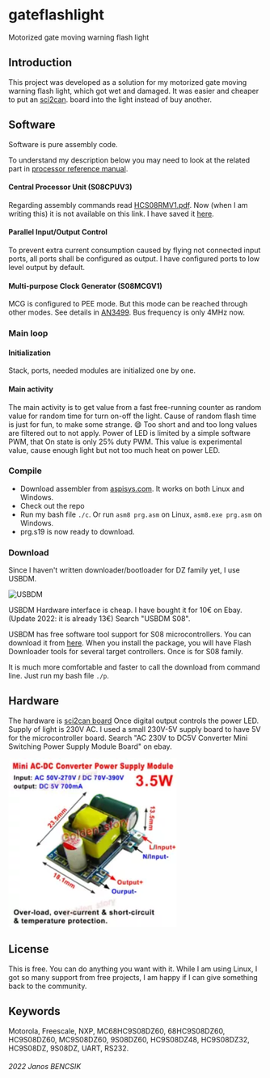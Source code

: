 # gateflashlight

Motorized gate moving warning flash light

## Introduction

This project was developed as a solution for my motorized gate moving warning flash light,
which got wet and damaged. It was easier and cheaper to put an
[sci2can](https://github.com/butyi/sci2can).
board into the light instead of buy another.

## Software

Software is pure assembly code.

To understand my description below you may need to look at the related part in
[processor reference manual](https://www.nxp.com/docs/en/data-sheet/MC9S08DZ60.pdf).

#### Central Processor Unit (S08CPUV3)
 
Regarding assembly commands read
[HCS08RMV1.pdf](https://www.nxp.com/docs/en/reference-manual/HCS08RMV1.pdf).
Now (when I am writing this) it is not available on this link. I have saved it
[here](https://github.com/butyi/sci2can/raw/master/hw/HCS08RMV1.pdf).

#### Parallel Input/Output Control

To prevent extra current consumption caused by flying not connected input ports,
all ports shall be configured as output. I have configured ports to low level
output by default.

#### Multi-purpose Clock Generator (S08MCGV1)

MCG is configured to PEE mode. But this mode can be reached through other modes.
See details in
[AN3499](https://www.nxp.com/docs/en/application-note/AN3499.pdf).
Bus frequency is only 4MHz now.

### Main loop

#### Initialization

Stack, ports, needed modules are initialized one by one.

#### Main activity

The main activity is to get value from a fast free-running counter
as random value for random time for turn on-off the light.
Cause of random flash time is just for fun, to make some strange. :smile:
Too short and and too long values are filtered out to not apply.
Power of LED is limited by a simple software PWM, that On state
is only 25% duty PWM. This value is experimental value, cause
enough light but not too much heat on power LED.

### Compile

- Download assembler from [aspisys.com](http://www.aspisys.com/asm8.htm).
  It works on both Linux and Windows.
- Check out the repo
- Run my bash file `./c`.
  Or run `asm8 prg.asm` on Linux, `asm8.exe prg.asm` on Windows.
- prg.s19 is now ready to download.

### Download

Since I haven't written downloader/bootloader for DZ family yet, I use USBDM.

![USBDM](https://github.com/butyi/sci2can/raw/master/pics/myusbdm.png)

USBDM Hardware interface is cheap. I have bought it for 10€ on Ebay.
(Update 2022: it is already 13€) Search "USBDM S08".

USBDM has free software tool support for S08 microcontrollers.
You can download it from [here](https://sourceforge.net/projects/usbdm/).
When you install the package, you will have Flash Downloader tools for several
target controllers. Once is for S08 family.

It is much more comfortable and faster to call the download from command line.
Just run my bash file `./p`.

## Hardware

The hardware is [sci2can board](https://github.com/butyi/sci2can)
Once digital output controls the power LED.
Supply of light is 230V AC. I used a small 230V-5V supply board to have 5V for
the microcontroller board.
Search "AC 230V to DC5V Converter Mini Switching Power Supply Module Board" on ebay.

![Mini Power Supply Board](https://github.com/butyi/gateflashlight/raw/master/mini_power_supply_board.png)

## License

This is free. You can do anything you want with it.
While I am using Linux, I got so many support from free projects,
I am happy if I can give something back to the community.

## Keywords

Motorola, Freescale, NXP, MC68HC9S08DZ60, 68HC9S08DZ60, HC9S08DZ60, MC9S08DZ60,
9S08DZ60, HC9S08DZ48, HC9S08DZ32, HC9S08DZ, 9S08DZ, UART, RS232.

###### 2022 Janos BENCSIK


